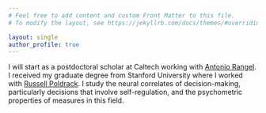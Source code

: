```yaml
---
# Feel free to add content and custom Front Matter to this file.
# To modify the layout, see https://jekyllrb.com/docs/themes/#overriding-theme-defaults

layout: single
author_profile: true
---
```


I will start as a postdoctoral scholar at Caltech working with [Antonio Rangel](http://www.hss.caltech.edu/people/antonio-rangel). I received my graduate degree from Stanford University where I worked with [Russell Poldrack](https://poldracklab.stanford.edu/). I study the neural correlates of decision-making, particularly decisions that involve self-regulation, and the psychometric properties of measures in this field. 
